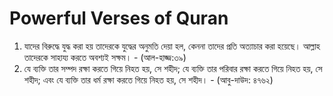 # Powerful Verses of Quran

1. যাদের বিরুদ্ধে যুদ্ধ করা হয় তাদেরকে যুদ্ধের অনুমতি দেয়া হল, কেননা তাদের প্রতি অত্যাচার করা হয়েছে। আল্লাহ তাদেরকে সাহায্য করতে অবশ্যই সক্ষম। - (আল-হাজ্জ:৩৯)
2. যে ব্যক্তি তার সম্পদ রক্ষা করতে গিয়ে নিহত হয়, সে শহীদ; যে ব্যক্তি তার পরিবার রক্ষা করতে গিয়ে নিহত হয়, সে শহীদ; এবং যে ব্যক্তি তার ধর্ম রক্ষা করতে গিয়ে নিহত হয়, সে শহীদ। - (আবু-দাউদ: ৪৭৬২)